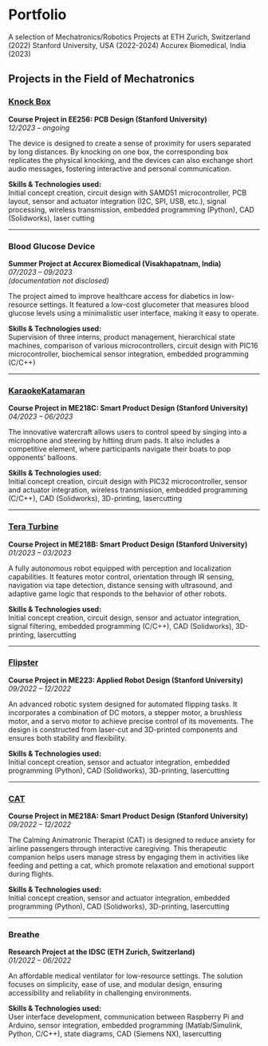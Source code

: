 # Portfolio

A selection of Mechatronics/Robotics Projects at 
ETH Zurich, Switzerland (2022)
Stanford University, USA (2022-2024)
Accurex Biomedical, India (2023)

## Projects in the Field of Mechatronics

### [Knock Box](https://github.com/LeanderU/KnockBox.git)
**Course Project in EE256: PCB Design (Stanford University)**  
*12/2023 – ongoing*

The device is designed to create a sense of proximity for users separated by long distances. By knocking on one box, the corresponding box replicates the physical knocking, and the devices can also exchange short audio messages, fostering interactive and personal communication.

**Skills & Technologies used:**  
Initial concept creation, circuit design with SAMD51 microcontroller, PCB layout, sensor and actuator integration (I2C, SPI, USB, etc.), signal processing, wireless transmission, embedded programming (Python), CAD (Solidworks), laser cutting

---

### Blood Glucose Device
**Summer Project at Accurex Biomedical (Visakhapatnam, India)**  
*07/2023 – 09/2023*  
*(documentation not disclosed)*

The project aimed to improve healthcare access for diabetics in low-resource settings. It featured a low-cost glucometer that measures blood glucose levels using a minimalistic user interface, making it easy to operate.

**Skills & Technologies used:**  
Supervision of three interns, product management, hierarchical state machines, comparison of various microcontrollers, circuit design with PIC16 microcontroller, biochemical sensor integration, embedded programming (C/C++)

---

### [KaraokeKatamaran](https://karaoke-katamaran.weebly.com/)
**Course Project in ME218C: Smart Product Design (Stanford University)**  
*04/2023 – 06/2023*

The innovative watercraft allows users to control speed by singing into a microphone and steering by hitting drum pads. It also includes a competitive element, where participants navigate their boats to pop opponents' balloons.

**Skills & Technologies used:**  
Initial concept creation, circuit design with PIC32 microcontroller, sensor and actuator integration, wireless transmission, embedded programming (C/C++), CAD (Solidworks), 3D-printing, lasercutting

---

### [Tera Turbine](https://sites.google.com/stanford.edu/me218bteraturbine/)
**Course Project in ME218B: Smart Product Design (Stanford University)**  
*01/2023 – 03/2023*

A fully autonomous robot equipped with perception and localization capabilities. It features motor control, orientation through IR sensing, navigation via tape detection, distance sensing with ultrasound, and adaptive game logic that responds to the behavior of other robots.

**Skills & Technologies used:**  
Initial concept creation, circuit design, sensor and actuator integration, signal filtering, embedded programming (C/C++), CAD (Solidworks), 3D-printing, lasercutting

---

### [Flipster](https://me223-flipster-robot.weebly.com/)
**Course Project in ME223: Applied Robot Design (Stanford University)**  
*09/2022 – 12/2022*

An advanced robotic system designed for automated flipping tasks. It incorporates a combination of DC motors, a stepper motor, a brushless motor, and a servo motor to achieve precise control of its movements. The design is constructed from laser-cut and 3D-printed components and ensures both stability and flexibility.

**Skills & Technologies used:**  
Initial concept creation, sensor and actuator integration, embedded programming (Python), CAD (Solidworks), 3D-printing, lasercutting

---

### [CAT](https://me218a-calminganimatronictherapist.weebly.com/)
**Course Project in ME218A: Smart Product Design (Stanford University)**  
*09/2022 – 12/2022*

The Calming Animatronic Therapist (CAT) is designed to reduce anxiety for airline passengers through interactive caregiving. This therapeutic companion helps users manage stress by engaging them in activities like feeding and petting a cat, which promote relaxation and emotional support during flights.

**Skills & Technologies used:**  
Initial concept creation, sensor and actuator integration, embedded programming (Python), CAD (Solidworks), 3D-printing, lasercutting

---

### Breathe
**Research Project at the IDSC (ETH Zurich, Switzerland)**  
*01/2022 – 06/2022*

An affordable medical ventilator for low-resource settings. The solution focuses on simplicity, ease of use, and modular design, ensuring accessibility and reliability in challenging environments.

**Skills & Technologies used:**  
User interface development, communication between Raspberry Pi and Arduino, sensor integration, embedded programming (Matlab/Simulink, Python, C/C++), state diagrams, CAD (Siemens NX), lasercutting
